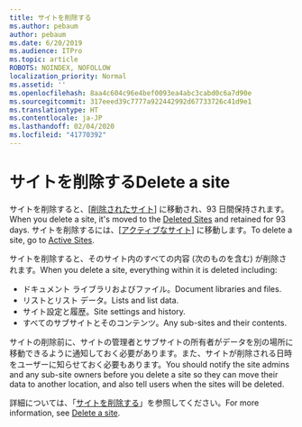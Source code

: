 ```yaml
---
title: サイトを削除する
ms.author: pebaum
author: pebaum
ms.date: 6/20/2019
ms.audience: ITPro
ms.topic: article
ROBOTS: NOINDEX, NOFOLLOW
localization_priority: Normal
ms.assetid: ''
ms.openlocfilehash: 8aa4c604c96e4bef0093ea4abc3cabd0c6a7d90e
ms.sourcegitcommit: 317eeed39c7777a922442992d67733726c41d9e1
ms.translationtype: HT
ms.contentlocale: ja-JP
ms.lasthandoff: 02/04/2020
ms.locfileid: "41770392"
---
```

# <a name="delete-a-site"></a><span data-ttu-id="b9be0-102">サイトを削除する</span><span class="sxs-lookup"><span data-stu-id="b9be0-102">Delete a site</span></span>

<span data-ttu-id="b9be0-103">サイトを削除すると、[[削除されたサイト](https://admin.microsoft.com/sharepoint)] に移動され、93 日間保持されます。</span><span class="sxs-lookup"><span data-stu-id="b9be0-103">When you delete a site, it's moved to the [Deleted Sites](https://admin.microsoft.com/sharepoint) and retained for 93 days.</span></span> <span data-ttu-id="b9be0-104">サイトを削除するには、[[アクティブなサイト](https://admin.microsoft.com/sharepoint?page=sitemanagement&modern=true)] に移動します。</span><span class="sxs-lookup"><span data-stu-id="b9be0-104">To delete a site, go to [Active Sites](https://admin.microsoft.com/sharepoint?page=sitemanagement&modern=true).</span></span> 

<span data-ttu-id="b9be0-105">サイトを削除すると、そのサイト内のすべての内容 (次のものを含む) が削除されます。</span><span class="sxs-lookup"><span data-stu-id="b9be0-105">When you delete a site, everything within it is deleted including:</span></span>

- <span data-ttu-id="b9be0-106">ドキュメント ライブラリおよびファイル。</span><span class="sxs-lookup"><span data-stu-id="b9be0-106">Document libraries and files.</span></span>
- <span data-ttu-id="b9be0-107">リストとリスト データ。</span><span class="sxs-lookup"><span data-stu-id="b9be0-107">Lists and list data.</span></span>
- <span data-ttu-id="b9be0-108">サイト設定と履歴。</span><span class="sxs-lookup"><span data-stu-id="b9be0-108">Site settings and history.</span></span>
- <span data-ttu-id="b9be0-109">すべてのサブサイトとそのコンテンツ。</span><span class="sxs-lookup"><span data-stu-id="b9be0-109">Any sub-sites and their contents.</span></span>

<span data-ttu-id="b9be0-110">サイトの削除前に、サイトの管理者とサブサイトの所有者がデータを別の場所に移動できるように通知しておく必要があります。また、サイトが削除される日時をユーザーに知らせておく必要もあります。</span><span class="sxs-lookup"><span data-stu-id="b9be0-110">You should notify the site admins and any sub-site owners before you delete a site so they can move their data to another location, and also tell users when the sites will be deleted.</span></span>

<span data-ttu-id="b9be0-111">詳細については、「[サイトを削除する](https://docs.microsoft.com/sharepoint/delete-site-collection)」を参照してください。</span><span class="sxs-lookup"><span data-stu-id="b9be0-111">For more information, see [Delete a site](https://docs.microsoft.com/sharepoint/delete-site-collection).</span></span>
